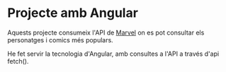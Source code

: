 # Projecte amb Angular

Aquests projecte consumeix l'API de [Marvel](https://marvel.com//) on es pot consultar els personatges i comics més populars.

He fet servir la tecnologia d'Angular, amb consultes a l'API a través d'api fetch().




